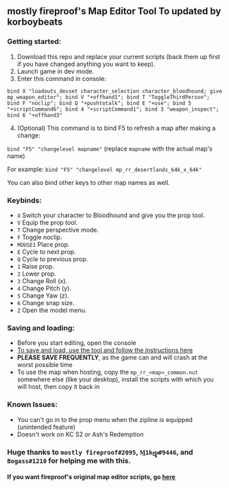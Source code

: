 ## mostly fireproof's Map Editor Tool To updated by korboybeats

### Getting started:
1. Download this repo and replace your current scripts (back them up first if you have changed anything you want to keep).
2. Launch game in dev mode.
3. Enter this command in console:

`bind X "loadouts_devset character_selection character_bloodhound; give mp_weapon_editor"; bind V "+offhand1"; bind T "ToggleThirdPerson"; bind F "noclip"; bind Q "+pushtotalk"; bind E "+use"; bind 5 "+scriptCommand6"; bind 4 "+scriptCommand1"; bind 3 "weapon_inspect"; bind 6 "+offhand3"`

4. (Optional) This command is to bind F5 to refresh a map after making a change:

`bind "F5" "changelevel mapname"` (replace `mapname` with the actual map's name)

For example: `bind "F5" "changelevel mp_rr_desertlands_64k_x_64k"`

You can also bind other keys to other map names as well.

### Keybinds:
* `X` Switch your character to Bloodhound and give you the prop tool.
* `V` Equip the prop tool.
* `T` Change perspective mode.
* `F` Toggle noclip.
* `MOUSE1` Place prop.
* `E` Cycle to next prop.
* `Q` Cycle to previous prop.
* `1` Raise prop.
* `2` Lower prop.
* `3` Change Roll (x).
* `4` Change Pitch (y).
* `5` Change Yaw (z).
* `6` Change snap size.
* `Z` Open the model menu.

### Saving and loading:
* Before you start editing, open the console
* [To save and load, use the tool and follow the instructions here](https://github.com/mostlyfireproof/R5Edit)
* __PLEASE SAVE FREQUENTLY__, as the game can and will crash at the worst possible time
* To use the map when hosting, copy the `mp_rr_<map>_common.nut` somewhere else (like your desktop), install the scripts with which you will host, then copy it back in

### Known Issues:
* You can't go in to the prop menu when the zipline is equipped (unintended feature)
* Doesn't work on KC S2 or Ash's Redemption

### Huge thanks to `mostly fireproof#2095`, `M͢1ke̵̲ͅp̴͖̙̞#9446`, and `Bogass#1210` for helping me with this.
#### If you want fireproof's original map editor scripts, go [here](https://github.com/mostlyfireproof/scripts_r5/tree/SalEditor)

